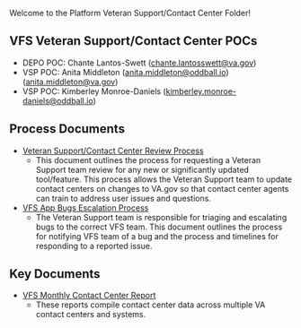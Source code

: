 Welcome to the Platform Veteran Support/Contact Center Folder!

## VFS Veteran Support/Contact Center POCs
- DEPO POC: Chante Lantos-Swett (chante.lantosswett@va.gov)
- VSP POC: Anita Middleton (anita.middleton@oddball.io) (anita.middleton@va.gov)
- VSP POC: Kimberley Monroe-Daniels (kimberley.monroe-daniels@oddball.io)  
## Process Documents
- [Veteran Support/Contact Center Review Process](https://github.com/department-of-veterans-affairs/va.gov-team/blob/master/platform/contact-center/request-contact-center-review.md) 
  * This document outlines the process for requesting a Veteran Support team review for any new or significantly updated tool/feature. This process allows the Veteran Support team to update contact centers on changes to VA.gov so that contact center agents can train to address user issues and questions.  
- [VFS App Bugs Escalation Process](https://github.com/department-of-veterans-affairs/va.gov-team/blob/master/platform/contact-center/tier-3-escalation-process.md)
  * The Veteran Support team is responsible for triaging and escalating bugs to the correct VFS team. This document outlines the process for notifying VFS team of a bug and the process and timelines for responding to a reported issue. 

## Key Documents
- [VFS Monthly Contact Center Report](https://github.com/department-of-veterans-affairs/va.gov-team/tree/master/teams/vsp/teams/insights-analytics/contact-center/contact-center-data)
  * These reports compile contact center data across multiple VA contact centers and systems. 





